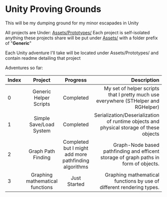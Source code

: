 # Unity Proving Grounds


This will be my dumping ground for my minor escapades in Unity

All projects are Under: [Assets/Prototypes/](Assets/Prototypes) Each project is self-isolated anything these projects share will be put under [Assets/](Assets/) with a folder prefix of "**Generic**"

Each Unity adventure I'll take will be located under Assets/Prototypes/ and contain readme detailing that project

Adventures so far:

| Index | Project       | Progress      |  Description  |
|:------|:-------------:|:-------------:| -------------:|
| 0 | Generic Helper Scripts | Completed | My set of helper scripts that I pretty much use everywhere (STHelper and RGHelper) |
| 1 | Simple Save/Load System | Completed | Serialization/Deserialization of runtime objects and physical storage of these objects |
| 2 | Graph Path Finding | Completed but I might add more pathfinding algorithms | Graph-Node based pathfinding and efficent storage of graph paths in form of objects. |
| 3 | Graphing mathematical functions | Just Started | Graphing mathematical functions by use of different rendering types. |
